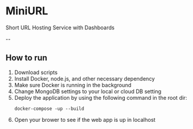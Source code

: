 # MiniURL
Short URL Hosting Service with Dashboards

--
## How to run
1. Download scripts
2. Install Docker, node.js, and other necessary dependency
3. Make sure Docker is running in the background
4. Change MongoDB settings to your local or cloud DB setting
5. Deploy the application by using the following command in the root dir:
    ```Docker
    docker-compose -up --build
    ```
6. Open your brower to see if the web app is up in localhost
